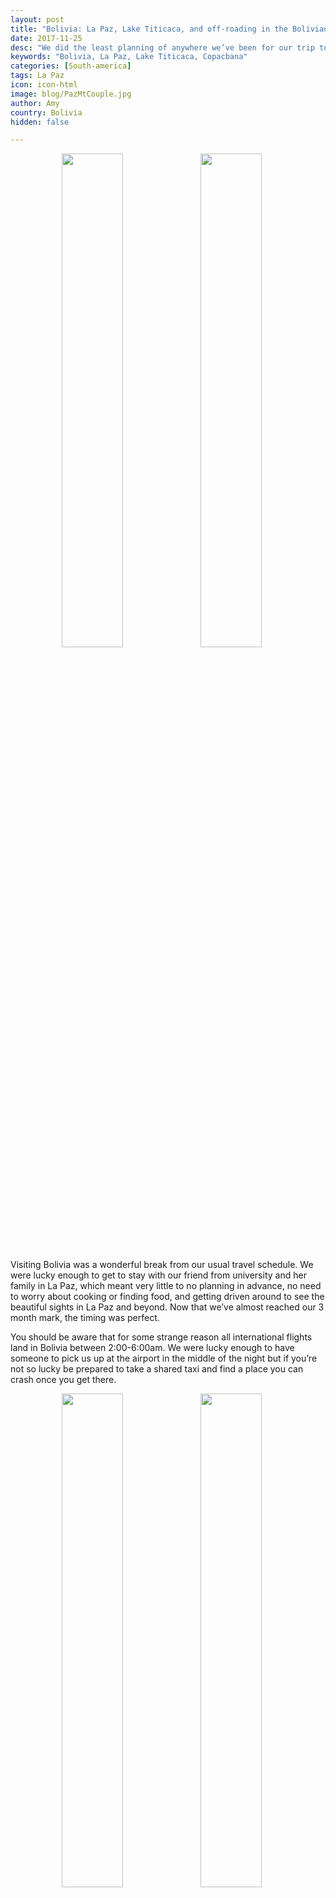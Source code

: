 ```yaml
---
layout: post
title: "Bolivia: La Paz, Lake Titicaca, and off-roading in the Bolivian Countryside"
date: 2017-11-25
desc: "We did the least planning of anywhere we’ve been for our trip to Bolivia. Our main goal was to enjoy American Thanksgiving with friends in La Paz but we got that and so much more."
keywords: "Bolivia, La Paz, Lake Titicaca, Copacbana"
categories: [South-america]
tags: La Paz
icon: icon-html
image: blog/PazMtCouple.jpg
author: Amy
country: Bolivia
hidden: false

---
```


<div style="text-align: center; max-width: calc(100% - 20px);"><a href="/static/assets/img/blog/PazLakeView.jpg" target="_blank"><img src="/static/assets/img/blog/PazLakeView.jpg" width="45%"></a> <a href="/static/assets/img/blog/PazMtCouple.jpg" target="_blank"><img src="/static/assets/img/blog/PazMtCouple.jpg" width="45%"></a></div><p></p>


Visiting Bolivia was a wonderful break from our usual travel schedule. We were lucky enough to get to stay with our friend from university and her family in La Paz, which meant very little to no planning in advance, no need to worry about cooking or finding food, and getting driven around to see the beautiful sights in La Paz and beyond. Now that we’ve almost reached our 3 month mark, the timing was perfect. 

You should be aware that for some strange reason all international flights land in Bolivia between 2:00-6:00am. We were lucky enough to have someone to pick us up at the airport in the middle of the night but if you’re not so lucky be prepared to take a shared taxi and find a place you can crash once you get there. 

<div style="text-align: center; max-width: calc(100% - 20px);"><a href="/static/assets/img/blog/PazMainSquare.jpg" target="_blank"><img src="/static/assets/img/blog/PazMainSquare.jpg" width="45%"></a> <a href="/static/assets/img/blog/PazLittleStreet.jpg" target="_blank"><img src="/static/assets/img/blog/PazLittleStreet.jpg" width="45%"></a></div><p></p>


**What We Did**

After 2-3 hours of sleep, we hopped in the car for a trip to Lake Titicaca. We stopped along the way for some breathtaking views of La Paz and the mountains that surround it. Admittedly, I hadn’t done my research before this trip and so I was blown away by how beautiful the area around La Paz is. I’m embarrassed by my ignorance but glad that we had a reason to come here. 

Packed into our friends’ SUV, we bounced along some pretty rough roads and made our way through the countryside of Bolivia. The land is pretty desolate and there are only a few scattered towns for long stretches of time. 

<div style="text-align: center;"><a href="/static/assets/img/blog/PazRoadside.jpg" target="_blank"><img src="/static/assets/img/blog/PazRoadside.jpg" style="max-width: calc(80% - 20px);"></a><p><i></i></p></div><p></p> 

_Pro-Tip: There are few places to stop for the call of nature, so if you find an abandoned mud hut or a well placed hill, you may need to be prepared. My friend’s mother was more prepared than us with a "she-wee" (feel free to look it up). I was not so prepared but at least had toilet paper and some hand sanitizer. Always make room for these things. You won’t regret it._ 

For the final stretch between La Paz and Copacabana, the town on the edge of Lake Titicaca, we had to drive the car onto a raft/boat/ferry. While even tour buses used this method of transportation, I was not as sure of the integrity of our craft. We made it to the other side, safe and sound, though. 

In Copacabana, the main attraction is a boat trip to Isla Del Sol. There were plenty of people offering private trips but we opted for one of the larger boat trips that slowly made its way to the island. On the island, you can hike to ruins near the town of Yumani that is said to be the birthplace of the first Incas. Be prepared if you’re hiking the island though, there are a lot of stairs and if you’re not used to the elevation, it can be rough going.

<div style="text-align: center; max-width: calc(100% - 20px);"><a href="/static/assets/img/blog/PazBoat.jpg" target="_blank"><img src="/static/assets/img/blog/PazBoat.jpg" width="45%"></a> <a href="/static/assets/img/blog/PazIsle.jpg" target="_blank"><img src="/static/assets/img/blog/PazIsle.jpg" width="45%"></a></div><p></p>

While we were in Copacabana, [we stayed the night at La Cupula](www.hotelcupula.com/). It was wonderful, not least of all because it was home to three fuzzy alpacas. It also had hammocks outside the rooms and a great view of the lake at sunset.

_Pro-tip: alpacas liked to eat popped rice/rice crispy type cereal. Beware though, because if you are between an alpaca and its treat, it may attempt to mount you. No humans nor alpacas were injured but you’ve been warned._ 

<div style="text-align: center; max-width: calc(100% - 20px);"><a href="/static/assets/img/blog/PazAlpaca1.jpg" target="_blank"><img src="/static/assets/img/blog/PazAlpaca1.jpg" width="45%"></a> <a href="/static/assets/img/blog/PazAlpacaFeed.jpg" target="_blank"><img src="/static/assets/img/blog/PazAlpacaFeed.jpg" width="45%"></a></div><p></p>


On the way back to La Paz, we stopped for a lunch of llama steaks (a first for me and a very juicy piece of meat, if you’re going to eat meat) and to visit the archeological site at Tiwanaku. Lake Titicaca used to reach Tiwanaku before drying-up to its current size and the area is now a UNESCO World Heritage site. The site is also still used in current political events, including the inauguration ceremony for the current President, Evo Morales.

The civilization at Tiwanaku predated the Incas and would have been a political and cultural center. There are some ruins that have been restored, while others are still waiting for excavation. The highlight is the Ponce Monolith and the Gateway to the Sun. There are two museums on the grounds but we unfortunately showed up at closing time and did not get to enjoy them. 

<div style="text-align: center; max-width: calc(100% - 20px);"><a href="/static/assets/img/blog/PazRuin.jpg" target="_blank"><img src="/static/assets/img/blog/PazRuin.jpg" width="35%"></a> <a href="/static/assets/img/blog/PazRuins.jpg" target="_blank"><img src="/static/assets/img/blog/PazRuins.jpg" width="35%"></a></div><p></p>

The next day, we were _really_ spoiled and our friend’s mother booked us a driver and guide to take us around the city for the full day. We visited the witches market, hiked in the Valley of the Moon, rode the Teleferico cableway system, explored the central square, and rode out of La Paz to get an even better view of Illimani.

The Teleferico, the public cableway system, in La Paz was probably my favorite thing we did all day. The views are incredible and it’s an inexpensive way to get a look at multiple neighborhoods. Plus, who doesn’t like to enjoy a little Austrian engineering? The city is still expanding the cableway lines, with the white line set to open sometime early 2018. We took the green and yellow lines but if we had more time we would have ridden every single one. 

<div style="text-align: center; max-width: calc(100% - 20px);"><a href="/static/assets/img/blog/PazTele1.jpg" target="_blank"><img src="/static/assets/img/blog/PazTele1.jpg" width="45%"></a> <a href="/static/assets/img/blog/PazTele2.jpg" target="_blank"><img src="/static/assets/img/blog/PazTele2.jpg" width="45%"></a></div><p></p>

The witches market is interesting, mostly because we had a guide to tell us about what the different kinds of offerings are for and give some history of the beliefs associated with items available. The area of the witches market is really filled with tourist trinkets though with a couple of shops selling potions and lucky charms. So, if you are looking for llama keychains or alpaca sweaters you’ll find more of them here than you could ever possibly sort through. 

The llama fetuses you’ll see are not a joke or tourist trinket though. Driving through a less touristy market in El Alto, we also saw them available and they are apparently used for all sorts of offerings, as well as for the construction of new buildings to make sure they are strong. 

_Some people_, though I will not make public the source of these rumors but she knows who she is, believe that for larger buildings the llama fetus is not sufficient and instead a human sacrifice must be made. Let’s just say I don’t believe the drunk people of La Paz need to worry about being thrown into the wet concrete of a building but I was not able to disprove this tall-tale either. So believe what you will. 

<div style="text-align: center; max-width: calc(100% - 20px);"><a href="/static/assets/img/blog/PazWitch.jpg" target="_blank"><img src="/static/assets/img/blog/PazWitch.jpg" width="45%"></a> <a href="/static/assets/img/blog/PazWitch2.jpg" target="_blank"><img src="/static/assets/img/blog/PazWitch2.jpg" width="45%"></a></div><p></p>

Leaving La Paz, we stopped for an easy 45 minute hike around the Valley of the Moon, which supposedly got its name when Neil Armstrong stopped in the area for a soccer game and noticed the similarities between the terrain and well...the moon. Most of the area has been cleared for development but the part that remains is fun to explore. 

Our final stop on the tour was about 35-40 minutes outside of La Paz. We were a little skeptical as we were nearing 5:00pm and instead of heading back toward the house we were headed through ever rougher streets and into less and less densely populated areas. However, our driver knew what he was doing and after swerving through more switchbacks than I was comfortable with, we ended at a spectacular view of Illimani and Cerro Mururata. 

<div style="text-align: center; max-width: calc(100% - 20px);"><a href="/static/assets/img/blog/PazMoon.jpg" target="_blank"><img src="/static/assets/img/blog/PazMoon.jpg" width="45%"></a> <a href="/static/assets/img/blog/PazMt.jpg" target="_blank"><img src="/static/assets/img/blog/PazMt.jpg" width="45%"></a></div><p></p>

We ended the night with a 7-course dinner, including drink pairings, at a [vegan restaurant called Ali Pacha](www.alipacha.com/en/us). It was definitely much more expensive than we would have been able to fit into our budget but, like I said, we were _really_ spoiled. I could not have been happier and even Nate had to admit that the grilled beet ceviche was delicious. 

<div style="text-align: center; max-width: calc(100% - 20px);"><a href="/static/assets/img/blog/PazVegan1.jpg" target="_blank"><img src="/static/assets/img/blog/PazVegan1.jpg" width="45%"></a> <a href="/static/assets/img/blog/PazVegan2.jpg" target="_blank"><img src="/static/assets/img/blog/PazVegan2.jpg" width="45%"></a></div><p></p>


**Thanksgiving!**

At the start of the trip, we had resigned ourselves to spending American holidays in less traditional ways, likely by ourselves. I had mostly come to terms with it. Then it looked like it would work out for us to spend Thanksgiving in La Paz with friends having a _huge_ meal and I couldn’t have been happier. (Still coming to terms with spending Christmas day on a train in Burma...)

Sitting around a table covered in delicious food, surrounded by old friends and a few new acquaintances and sharing what we were thankful for, I couldn’t help feeling overwhelmingly blessed (not in the #blessed way but so lucky that it is beyond a hashtag). 

So few people get to pick up their lives and travel. Being lucky enough to be a place in my life where saving the money for this trip was possible, being comfortable enough to leave everything behind, having a person to share all of it with, and occasionally getting to meet up with some of my best friends in far-away places; WHO GETS TO DO THAT?! Me, apparently.  